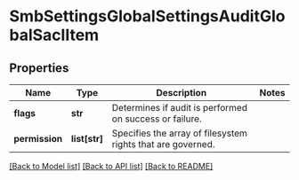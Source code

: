 # SmbSettingsGlobalSettingsAuditGlobalSaclItem

## Properties
Name | Type | Description | Notes
------------ | ------------- | ------------- | -------------
**flags** | **str** | Determines if audit is performed on success or failure. | 
**permission** | **list[str]** | Specifies the array of filesystem rights that are governed. | 

[[Back to Model list]](../README.md#documentation-for-models) [[Back to API list]](../README.md#documentation-for-api-endpoints) [[Back to README]](../README.md)


